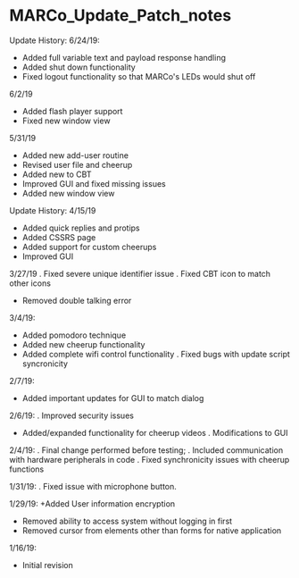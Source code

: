 # MARCo_Update_Patch_notes

Update History:
6/24/19:
+ Added full variable text and payload response handling
+ Added shut down functionality
+ Fixed logout functionality so that MARCo's LEDs would shut off

6/2/19
+ Added flash player support
+ Fixed new window view

5/31/19
+ Added new add-user routine
+ Revised user file and cheerup
+ Added new to CBT
+ Improved GUI and fixed missing issues
+ Added new window view


Update History:
4/15/19
+ Added quick replies and protips
+ Added CSSRS page
+ Added support for custom cheerups
+ Improved GUI



3/27/19
. Fixed severe unique identifier issue
. Fixed CBT icon to match other icons
- Removed double talking error

3/4/19:
+ Added pomodoro technique
+ Added new cheerup functionality
+ Added complete wifi control functionality
. Fixed bugs with update script syncronicity

2/7/19:
+ Added important updates for GUI to match dialog

2/6/19:
. Improved security issues
+ Added/expanded functionality for cheerup videos
. Modifications to GUI

2/4/19:
. Final change performed before testing;
. Included communication with hardware peripherals in code
. Fixed synchronicity issues with cheerup functions

1/31/19: 
. Fixed issue with microphone button.

1/29/19:
+Added User information encryption
- Removed ability to access system without logging in first
- Removed cursor from elements other than forms for native application

1/16/19:
+ Initial revision



